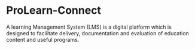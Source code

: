 # ProLearn-Connect
A learning Management System (LMS) is a digital platform which is designed to
facilitate delivery, documentation and evaluation of education content and useful
programs.
